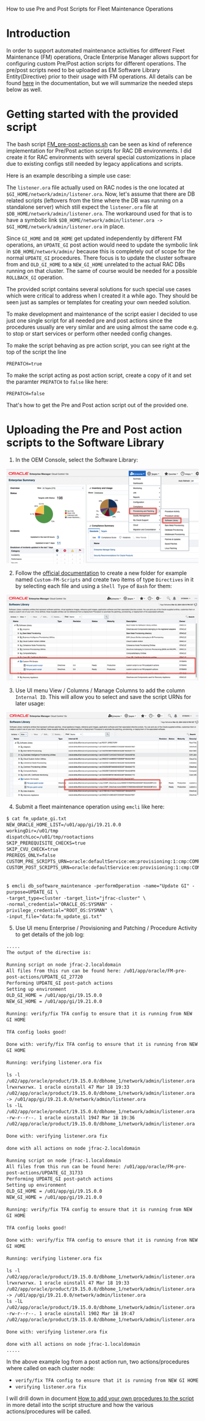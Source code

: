 How to use Pre and Post Scripts for Fleet Maintenance Operations

# Introduction
In order to support automated maintenance activities for different Fleet Maintenance (FM) operations, Oracle Enterprise Manager allows support for configuring custom Pre/Post action scripts for different operations. The pre/post scripts need to be uploaded as EM Software Library Entity(Directive) prior to their usage with FM operations. All details can be found [here](https://docs.oracle.com/en/enterprise-manager/cloud-control/enterprise-manager-cloud-control/13.5/emlcm/database-fleet-maintenance.html#GUID-6AF19CA9-E83A-4C76-BF50-16E5A072EF92) in the documentation, but we will summarize the needed steps below as well.

# Getting started with the provided script
The bash script [FM_pre-post-actions.sh](../script/FM_pre-post-actions.sh) can be seen as kind of reference implementation for Pre/Post action scripts for RAC DB environments. I did create it for RAC environments with several special customizations in place due to existing configs still needed by legacy applications and scripts. 

Here is an example describing a simple use case:

The `listener.ora` file actually used on RAC nodes is the one located at `$GI_HOME/network/admin/listener.ora`. Now, let's assume that there are DB related scripts (leftovers from the time where the DB was running on a standalone server) which still expect the `listener.ora` file at `$DB_HOME/network/admin/listener.ora`. The workaround used for that is to have a symbolic link `$DB_HOME/network/admin/listener.ora -> $GI_HOME/network/admin/listener.ora` in place.

Since `GI_HOME` and `DB_HOME` get updated independently by different FM operations, an `UPDATE_GI` post action would need to update the symbolic link in `$DB_HOME/network/admin/` because this is completely out of scope for the normal `UPDATE_GI` procedures. There focus is to update the cluster software from and `OLD_GI_HOME` to a `NEW_GI_HOME` unrelated to the actual RAC DBs running on that cluster. The same of course would be needed for a possible `ROLLBACK_GI` operation.

The provided script contains several solutions for such special use cases which were critical to address when I created it a while ago. They should be seen just as samples or templates for creating your own needed solution.

To make development and maintenance of the script easier I decided to use just one single script for all needed pre and post actions since the procedures usually are very similar and are using almost the same code e.g. to stop or start services or perform other needed config changes.

To make the script behaving as pre action script, you can see right at the top of the script the line

```
PREPATCH=true
```

To make the script acting as post action script, create a copy of it and set the paramter `PREPATCH` to `false` like here:

```
PREPATCH=false
```
That's how to get the Pre and Post action script out of the provided one.

# Uploading the Pre and Post action scripts to the Software Library
 1. In the OEM Console, select the Software Library:

 ![Software-Library.png](images/Software-Library.png)
    
 2. Follow the [official documentation](https://docs.oracle.com/en/enterprise-manager/cloud-control/enterprise-manager-cloud-control/13.5/emlcm/database-fleet-maintenance.html#GUID-8DBB0F4B-A508-4B90-BEE6-417A326CFC56) to create a new folder for example named `Custom-FM-Scripts` and create two items of type `Directives` in it by selecting each file and using a `Shell Type` of `Bash` for them:

 ![Uploaded-Scripts.png](images/Uploaded-Scripts.png)

 3. Use UI menu View / Columns / Manage Columns to add the column `Internal ID`. This will allow you to select and save the script URNs for later usage:

 ![Script-URNs.png](images/Script-URNs.png)

 4. Submit a fleet maintenance operation using `emcli` like here:

 ```
 $ cat fm_update_gi.txt
 NEW_ORACLE_HOME_LIST=/u01/app/gi/19.21.0.0
 workingDir=/u01/tmp
 dispatchLoc=/u01/tmp/rootactions
 SKIP_PREREQUISITE_CHECKS=true
 SKIP_CVU_CHECK=true
 PREREQS_ONLY=false
 CUSTOM_PRE_SCRIPTS_URN=oracle:defaultService:em:provisioning:1:cmp:COMP_Directives:none:E693E73790ED604AE0530F1BAA0AD8F5:0.6
 CUSTOM_POST_SCRIPTS_URN=oracle:defaultService:em:provisioning:1:cmp:COMP_Directives:none:E693E73790EF604AE0530F1BAA0AD8F5:0.6


 $ emcli db_software_maintenance -performOperation -name="Update GI" -purpose=UPDATE_GI \
 -target_type=cluster -target_list="jfrac-cluster" \
 -normal_credential="ORACLE_OS:SYSMAN" -privilege_credential="ROOT_OS:SYSMAN" \
 -input_file="data:fm_update_gi.txt"
 ``` 
 
 5. Use UI menu Enterprise / Provisioning and Patching / Procedure Activity to get details of the job log:   

 ```
 .....
 The output of the directive is:

 Running script on node jfrac-2.localdomain
 All files from this run can be found here: /u01/app/oracle/FM-pre-post-actions/UPDATE_GI_27720
 Performing UPDATE_GI post-patch actions
 Setting up environment
 OLD_GI_HOME = /u01/app/gi/19.15.0.0
 NEW_GI_HOME = /u01/app/gi/19.21.0.0

 Running: verify/fix TFA config to ensure that it is running from NEW GI HOME

 TFA config looks good!

 Done with: verify/fix TFA config to ensure that it is running from NEW GI HOME

 Running: verifying listener.ora fix

 ls -l /u02/app/oracle/product/19.15.0.0/dbhome_1/network/admin/listener.ora
 lrwxrwxrwx. 1 oracle oinstall 47 Mar 18 19:33 /u02/app/oracle/product/19.15.0.0/dbhome_1/network/admin/listener.ora -> /u01/app/gi/19.21.0.0/network/admin/listener.ora
 ls -lL /u02/app/oracle/product/19.15.0.0/dbhome_1/network/admin/listener.ora
 -rw-r--r--. 1 oracle oinstall 1947 Mar 18 19:36 /u02/app/oracle/product/19.15.0.0/dbhome_1/network/admin/listener.ora

 Done with: verifying listener.ora fix

 done with all actions on node jfrac-2.localdomain

 Running script on node jfrac-1.localdomain
 All files from this run can be found here: /u01/app/oracle/FM-pre-post-actions/UPDATE_GI_31733
 Performing UPDATE_GI post-patch actions
 Setting up environment
 OLD_GI_HOME = /u01/app/gi/19.15.0.0
 NEW_GI_HOME = /u01/app/gi/19.21.0.0

 Running: verify/fix TFA config to ensure that it is running from NEW GI HOME

 TFA config looks good!

 Done with: verify/fix TFA config to ensure that it is running from NEW GI HOME

 Running: verifying listener.ora fix

 ls -l /u02/app/oracle/product/19.15.0.0/dbhome_1/network/admin/listener.ora
 lrwxrwxrwx. 1 oracle oinstall 47 Mar 18 19:33 /u02/app/oracle/product/19.15.0.0/dbhome_1/network/admin/listener.ora -> /u01/app/gi/19.21.0.0/network/admin/listener.ora
 ls -lL /u02/app/oracle/product/19.15.0.0/dbhome_1/network/admin/listener.ora
 -rw-r--r--. 1 oracle oinstall 1902 Mar 18 19:47 /u02/app/oracle/product/19.15.0.0/dbhome_1/network/admin/listener.ora

 Done with: verifying listener.ora fix

 done with all actions on node jfrac-1.localdomain
 .....
 ```

 In the above example log from a post action run, two actions/procedures where called on each cluster node:
  * `verify/fix TFA config to ensure that it is running from NEW GI HOME`
  * `verifying listener.ora fix`
    
 I will drill down in document [How to add your own procedures to the script](./Adding-own-procedures-to-the-actionscript.md) in more detail into the script structure and how the various actions/procedures will be called.
 
